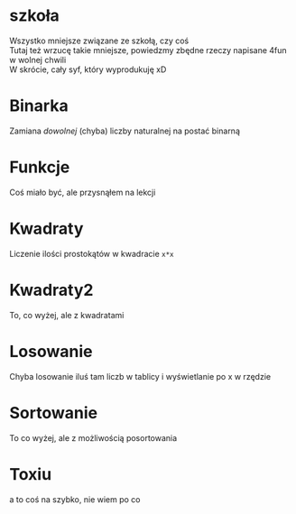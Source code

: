 # szkoła

Wszystko mniejsze związane ze szkołą, czy coś\
Tutaj też wrzucę takie mniejsze, powiedzmy zbędne rzeczy napisane 4fun w wolnej chwili\
W skrócie, cały syf, który wyprodukuję xD


# Binarka
Zamiana *dowolnej* (chyba) liczby naturalnej na postać binarną

# Funkcje
Coś miało być, ale przysnąłem na lekcji

# Kwadraty
Liczenie ilości prostokątów w kwadracie `x*x`

# Kwadraty2
To, co wyżej, ale z kwadratami

# Losowanie
Chyba losowanie iluś tam liczb w tablicy i wyświetlanie po x w rzędzie

# Sortowanie
To co wyżej, ale z możliwością posortowania

# Toxiu
a to coś na szybko, nie wiem po co
